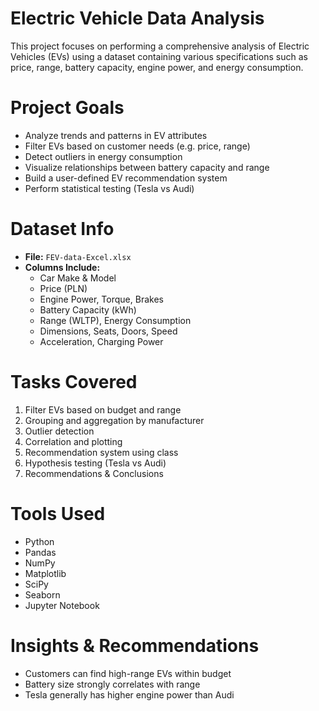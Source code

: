 # Electric Vehicle Data Analysis

This project focuses on performing a comprehensive analysis of Electric Vehicles (EVs) using a dataset containing various specifications such as price, range, battery capacity, engine power, and energy consumption.

 # Project Goals

- Analyze trends and patterns in EV attributes
- Filter EVs based on customer needs (e.g. price, range)
- Detect outliers in energy consumption
- Visualize relationships between battery capacity and range
- Build a user-defined EV recommendation system
- Perform statistical testing (Tesla vs Audi)

# Dataset Info

- **File:** `FEV-data-Excel.xlsx`
- **Columns Include:**
  - Car Make & Model
  - Price (PLN)
  - Engine Power, Torque, Brakes
  - Battery Capacity (kWh)
  - Range (WLTP), Energy Consumption
  - Dimensions, Seats, Doors, Speed
  - Acceleration, Charging Power

# Tasks Covered

1. Filter EVs based on budget and range
2. Grouping and aggregation by manufacturer
3. Outlier detection
4. Correlation and plotting
5. Recommendation system using class
6. Hypothesis testing (Tesla vs Audi)
7. Recommendations & Conclusions

# Tools Used

- Python
- Pandas
- NumPy
- Matplotlib
- SciPy
- Seaborn
- Jupyter Notebook


# Insights & Recommendations

- Customers can find high-range EVs within budget
- Battery size strongly correlates with range
- Tesla generally has higher engine power than Audi
